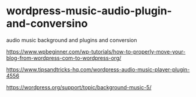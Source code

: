 # wordpress-music-audio-plugin-and-conversino
audio music background and plugins and conversion 

https://www.wpbeginner.com/wp-tutorials/how-to-properly-move-your-blog-from-wordpress-com-to-wordpress-org/

https://www.tipsandtricks-hq.com/wordpress-audio-music-player-plugin-4556

https://wordpress.org/support/topic/background-music-5/
